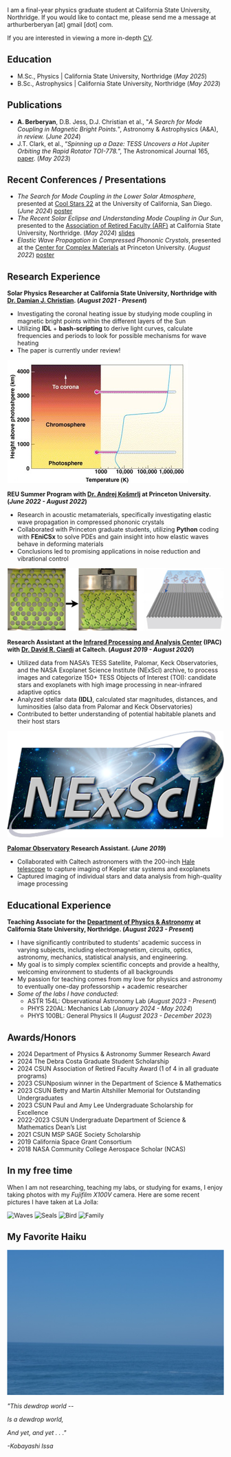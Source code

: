 I am a final-year physics graduate student at California State University, Northridge. If you would like to contact me, please send me a message at arthurberberyan [at] gmail [dot] com.

If you are interested in viewing a more in-depth [CV](https://drive.google.com/file/d/1btNbZQMroAEVs4ef7UU29qBfHbK3ofdi/view?usp=sharing).

## Education
- M.Sc., Physics | California State University, Northridge (_May 2025_)
- B.Sc., Astrophysics | California State University, Northridge (_May 2023_)

## Publications
- **A. Berberyan**, D.B. Jess, D.J. Christian et al., "_A Search for Mode Coupling in Magnetic Bright Points._", Astronomy & Astrophysics (A&A), _in review._ (_June 2024_)
- J.T. Clark, et al., “_Spinning up a Daze: TESS Uncovers a Hot Jupiter Orbiting the Rapid Rotator TOI-778._”, The Astronomical Journal 165, [paper](https://iopscience.iop.org/article/10.3847/1538-3881/acc3a0). (_May 2023_) 

## Recent Conferences / Presentations 
- _The Search for Mode Coupling in the Lower Solar Atmosphere_, presented at [Cool Stars 22](https://coolstars22.github.io/) at the University of California, San Diego. (_June 2024_) [poster](https://drive.google.com/file/d/17lu4VqiTQlsk6I2dMnnmLVEOOdtdBhie/view?usp=sharing)
- _The Recent Solar Eclipse and Understanding Mode Coupling in Our Sun_, presented to the [Association of Retired Faculty (ARF)](https://www.csun.edu/arf/purpose.html) at California State University, Northridge. (_May 2024_) [slides](https://drive.google.com/file/d/1_9qlytr9qXnM60zY543KYcfLbtD8hXA_/view?usp=sharing)
- _Elastic Wave Propagation in Compressed Phononic Crystals_, presented at the [Center for Complex Materials](https://pccm.princeton.edu/) at Princeton University. (_August 2022_) [poster](https://drive.google.com/file/d/1zIn6Jd-08JxAgyeDPFpY2Xki72a9HxLn/view?usp=sharing)

## Research Experience 
**Solar Physics Researcher at California State University, Northridge with [Dr. Damian J. Christian](https://academics.csun.edu/faculty/damian.christian). (_August 2021 - Present_)**
- Investigating the coronal heating issue by studying mode coupling in magnetic bright points within the different layers of the Sun
- Utilizing **IDL** + **bash-scripting** to derive light curves, calculate frequencies and periods to look for possible mechanisms for wave heating
- The paper is currently under review!

![Transition Region](/assets/img/transitionregion.jpg)

**REU Summer Program with [Dr. Andrej Košmrlj](https://www.princeton.edu/~akosmrlj/) at Princeton University. (_June 2022 - August 2022_)**
- Research in acoustic metamaterials, specifically investigating elastic wave propagation in compressed phononic crystals
- Collaborated with Princeton graduate students, utilizing **Python** coding with **FEniCSx** to solve PDEs and gain insight into how elastic waves behave in deforming materials
- Conclusions led to promising applications in noise reduction and vibrational control

![Metamaterials](/assets/img/metamaterials.jpeg)

**Research Assistant at the [Infrared Processing and Analysis Center](https://www.ipac.caltech.edu/) (IPAC) with [Dr. David R. Ciardi](https://web.ipac.caltech.edu/staff/ciardi/) at Caltech. (_August 2019 - August 2020_)**
- Utilized data from NASA’s TESS Satellite, Palomar, Keck Observatories, and the NASA Exoplanet Science Institute (NExScI) archive, to process images and categorize 150+ TESS Objects of Interest (TOI): candidate stars and exoplanets with high image processing in near-infrared adaptive optics
- Analyzed stellar data **(IDL)**, calculated star magnitudes, distances, and luminosities (also data from Palomar and Keck Observatories)
- Contributed to better understanding of potential habitable planets and their host stars

![NExScI](/assets/img/nexsci_logo.png) 

**[Palomar Observatory](https://sites.astro.caltech.edu/palomar/homepage.html) Research Assistant. (_June 2019_)**
- Collaborated with Caltech astronomers with the 200-inch [Hale telescope](https://sites.astro.caltech.edu/palomar/about/telescopes/hale.html) to capture imaging of Kepler star systems and exoplanets
- Captured imaging of individual stars and data analysis from high-quality image processing

## Educational Experience 
**Teaching Associate for the [Department of Physics & Astronomy](https://w2.csun.edu/science-mathematics/physics-astronomy) at California State University, Northridge. (_August 2023 - Present_)**
- I have significantly contributed to students' academic success in varying subjects, including electromagnetism, circuits, optics, astronomy, mechanics, statistical analysis, and engineering.
- My goal is to simply complex scientific concepts and provide a healthy, welcoming environment to students of all backgrounds
- My passion for teaching comes from my love for physics and astronomy to eventually one-day professorship + academic researcher
- _Some of the labs I have conducted_:
  - ASTR 154L: Observational Astronomy Lab (_August 2023 - Present_)
  - PHYS 220AL: Mechanics Lab (_January 2024 - May 2024_)
  - PHYS 100BL: General Physics II (_August 2023 - December 2023_)

## Awards/Honors
- 2024 Department of Physics & Astronomy Summer Research Award
- 2024 The Debra Costa Graduate Student Scholarship
- 2024 CSUN Association of Retired Faculty Award (1 of 4 in all graduate programs)
- 2023 CSUNposium winner in the Department of Science & Mathematics
- 2023 CSUN Betty and Martin Altshiller Memorial for Outstanding Undergraduates
- 2023 CSUN Paul and Amy Lee Undergraduate Scholarship for Excellence
- 2022-2023 CSUN Undergraduate Department of Science & Mathematics Dean’s List
- 2021 CSUN MSP SAGE Society Scholarship
- 2019 California Space Grant Consortium
- 2018 NASA Community College Aerospace Scholar (NCAS)

## In my free time
When I am not researching, teaching my labs, or studying for exams, I enjoy taking photos with my _Fujifilm X100V_ camera. Here are some recent pictures I have taken at La Jolla:

![Waves](/assets/img/DSCF1005.JPG)
![Seals](/assets/img/DSCF1092.JPG)
![Bird](/assets/img/DSCF1037.JPG)
![Family](/assets/img/DSCF1102.JPG)

## My Favorite Haiku
<p allign="center">
<img src="/assets/img/ocean.JPG"/>
</p>

_"This dewdrop world --_ 

_Is a dewdrop world,_

_And yet, and yet . . ."_

_-Kobayashi Issa_



